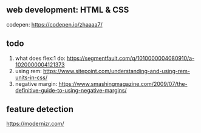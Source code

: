 ## web development: HTML & CSS

codepen: https://codepen.io/zhaaaa7/

## todo
1. what does flex:1 do: https://segmentfault.com/q/1010000004080910/a-1020000004121373
2. using rem: https://www.sitepoint.com/understanding-and-using-rem-units-in-css/
3. negative margin: https://www.smashingmagazine.com/2009/07/the-definitive-guide-to-using-negative-margins/



## feature detection
https://modernizr.com/
